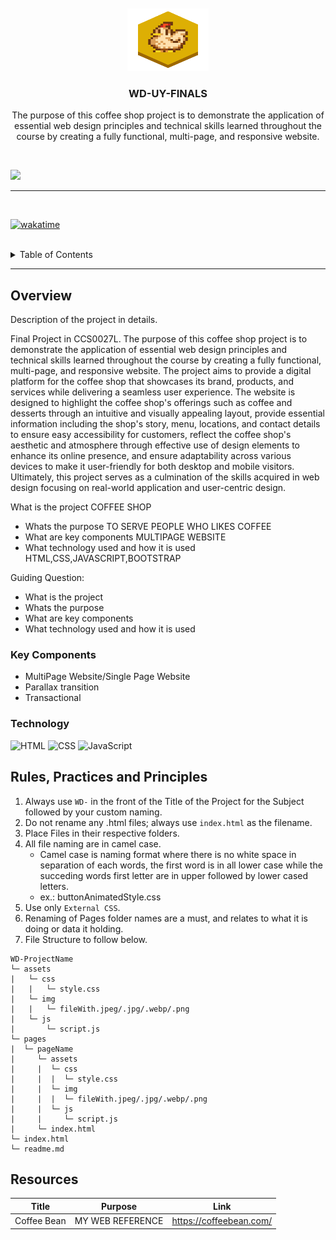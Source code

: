 <a name="readme-top">

<br/>

<br />
<div align="center">
  <a href="https://github.com/zyx-0314/">
  <!-- TODO: If you want to add logo or banner you can add it here -->
    <img src="./assets/img/LOGO.png" alt="Nyebe" width="130" height="100">
  </a>
<!-- TODO: Change Title to the name of the title of your Project -->
  <h3 align="center">WD-UY-FINALS</h3>
</div>
<!-- TODO: Make a short description -->
<div align="center">

  The purpose of this coffee shop project is to demonstrate the application of essential web design principles and technical skills learned throughout the course by creating a fully functional, multi-page, and responsive website.
 
</div>

<br />

<!-- TODO: Change the zyx-0314 into your github username  -->
<!-- TODO: Change the WD-Template-Project into the same name of your folder -->
![](https://visit-counter.vercel.app/counter.png?page=zyx-0314/WD-Template-Project)

---

<br />

[![wakatime](https://wakatime.com/badge/user/13baae15-0cae-45cc-b291-82e2e3658afa/project/10b689fc-23ff-4ec3-a0cc-75d9958735d6.svg)](https://wakatime.com/badge/user/13baae15-0cae-45cc-b291-82e2e3658afa/project/10b689fc-23ff-4ec3-a0cc-75d9958735d6)

<br />

<!-- TODO: If you want to add more layers for your readme -->
<details>
  <summary>Table of Contents</summary>
  <ol>
    <li>
      <a href="#overview">Overview</a>
      <ol>
        <li>
          <a href="#key-components">Key Components</a>
        </li>
        <li>
          <a href="#technology">Technology</a>
        </li>
      </ol>
    </li>
    <li>
      <a href="#rule,-practices-and-principles">Rules, Practices and Principles</a>
    </li>
    <li>
      <a href="#resources">Resources</a>
    </li>
  </ol>
</details>

---

## Overview

<!-- TODO: To be changed -->
<!-- The following are just sample -->
Description of the project in details.

Final Project in CCS0027L. The purpose of this coffee shop project is to demonstrate the application of essential web design principles and technical skills learned throughout the course by creating a fully functional, multi-page, and responsive website. The project aims to provide a digital platform for the coffee shop that showcases its brand, products, and services while delivering a seamless user experience. The website is designed to highlight the coffee shop's offerings such as coffee and desserts through an intuitive and visually appealing layout, provide essential information including the shop's story, menu, locations, and contact details to ensure easy accessibility for customers, reflect the coffee shop's aesthetic and atmosphere through effective use of design elements to enhance its online presence, and ensure adaptability across various devices to make it user-friendly for both desktop and mobile visitors. Ultimately, this project serves as a culmination of the skills acquired in web design focusing on real-world application and user-centric design.

 What is the project
COFFEE SHOP
- Whats the purpose
TO SERVE PEOPLE WHO LIKES COFFEE
- What are key components
MULTIPAGE WEBSITE
- What technology used and how it is used
HTML,CSS,JAVASCRIPT,BOOTSTRAP

Guiding Question:
- What is the project
- Whats the purpose
- What are key components
- What technology used and how it is used

### Key Components
<!-- TODO: List of Key Components -->
<!-- The following are just sample -->
- MultiPage Website/Single Page Website
- Parallax transition
- Transactional

### Technology
<!-- TODO: List of Technology Used -->
![HTML](https://img.shields.io/badge/HTML-E34F26?style=for-the-badge&logo=html5&logoColor=white)
![CSS](https://img.shields.io/badge/CSS-1572B6?style=for-the-badge&logo=css3&logoColor=white)
![JavaScript](https://img.shields.io/badge/JavaScript-F7DF1E?style=for-the-badge&logo=javascript&logoColor=white)

## Rules, Practices and Principles
1. Always use `WD-` in the front of the Title of the Project for the Subject followed by your custom naming.
2. Do not rename any .html files; always use `index.html` as the filename.
3. Place Files in their respective folders.
4. All file naming are in camel case.
   - Camel case is naming format where there is no white space in separation of each words, the first word is in all lower case while the succeding words first letter are in upper followed by lower cased letters.
   - ex.: buttonAnimatedStyle.css
5. Use only `External CSS`.
6. Renaming of Pages folder names are a must, and relates to what it is doing or data it holding.
7. File Structure to follow below.

```
WD-ProjectName
└─ assets
|   └─ css
|   |   └─ style.css
|   └─ img
|   |   └─ fileWith.jpeg/.jpg/.webp/.png
|   └─ js
|       └─ script.js
└─ pages
|  └─ pageName
|     └─ assets
|     |  └─ css
|     |  |  └─ style.css
|     |  └─ img
|     |  |  └─ fileWith.jpeg/.jpg/.webp/.png
|     |  └─ js
|     |     └─ script.js
|     └─ index.html
└─ index.html
└─ readme.md
```

## Resources

<!-- TODO: Add References -->
| Title | Purpose | Link |
|-|-|-|
| Coffee Bean | MY WEB REFERENCE | https://coffeebean.com/ |
